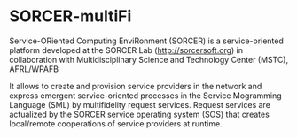 SORCER-multiFi
==============

Service-ORiented Computing EnviRonment (SORCER) is a service-oriented platform developed at the SORCER Lab (http://sorcersoft.org) in collaboration with Multidisciplinary Science and Technology Center (MSTC), AFRL/WPAFB

It allows to create and provision service providers in the network and express emergent service-oriented processes in the Service Mogramming Language (SML) by multifidelity request services. Request services are actualized by the SORCER service operating system (SOS) that creates local/remote cooperations of service providers at runtime.
